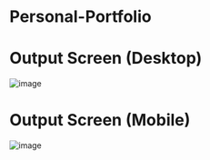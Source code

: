 # Personal-Portfolio

# Output Screen (Desktop)
![image](https://github.com/Abhi865625/Personal-Portfolio/assets/93569162/23e0724c-5191-4f7e-816f-0ae328912075)


# Output Screen (Mobile)
![image](https://github.com/Abhi865625/Personal-Portfolio/assets/93569162/4bddaaaa-9a1a-4934-b9ae-70c074423f94)

